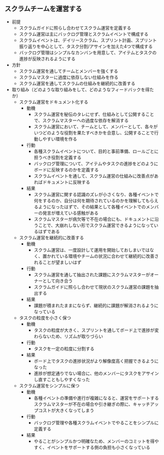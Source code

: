 ## スクラムチームを運営する

- 前提
  - スクラムガイドに照らし合わせてスクラム運営を定義する
  - スクラム運営は主にバックログ管理とスクラムイベントで構成する
  - スクラムイベントは、デイリースクラム、スプリント計画、スプリント振り返りを中心として、タスク分割/アサインを加えた4つで構成する
  - バックログ管理はシンプルなカンバンを用意して、アイテムとタスクの進捗が反映されるようにする
- 方針
  - スクラム運営を通してチームとメンバーを強くする
  - スクラムマスターに過度に依存しない仕組みを作る
  - スクラム運営を通してスクラムの仕組みを継続的に改善する
- 取り組み（どのような取り組みをして、どのようなフィードバックを得たか）
  - スクラム運営をドキュメント化する
    - 動機
      - スクラム運営を秘伝のタレにせず、仕組みとして公開することで、スクラムマスターへの過度な依存を解消する
      - スクラム運営において、チームとして、メンバーとして、各々がいつどのような役割を果たすべきかを合意し、公開することで行動しやすい環境を作る
    - 行動
      - 各種スクラムイベントについて、目的と事前準備、ロールごとに担うべき役割を定義する
      - バックログ管理について、アイテムやタスクの進捗をどのようにボードに反映するのかを定義する
      - スクラムイベントを通して、スクラム運営の仕組みに改善点があればドキュメントに反映する
    - 結果
      - スクラム運営に関する認識のズレが小さくなり、各種イベントで何をするのか、自分は何を期待されているのかを理解してもらえるようになったはずで、その結果として各種イベントでのメンバーの発言が増えている感触がある
      - スクラムマスターが病欠等で不在の場合にも、ドキュメントに沿うことで、大崩れしない形でスクラム運営できるようになっているはずである
  - スクラム運営を継続的に改善する
    - 動機
      - スクラム運営は、一度設計して運用を開始しておしまいではなく、置かれている環境やチームの状況に合わせて継続的に改善されることが望ましいはず
    - 行動
      - スクラム運営を通して抽出された課題にスクラムマスターがオーナーとして向き合う
      - スクラムガイドに照らし合わせて現状のスクラム運営の課題を抽出する
    - 結果
      - 課題が積まれたままにならず、継続的に課題が解消されるようになっている
  - タスクの粒度を小さく保つ
    - 動機
      - タスクの粒度が大きく、スプリントを通してボード上で進捗が変わらないため、リズムが取りづらい
    - 行動
      - タスクを一定の粒度に分割する
    - 結果
      - ボード上でタスクの進捗状況がより解像度高く把握できるようになった
      - 進捗が想定通りでない場合に、他のメンバーにタスクをアサインし直すこともしやすくなった
  - スクラム運営をシンプルに保つ
    - 動機
      - 各種イベントの準備や進行が複雑になると、運営をサポートするスクラムマスターが不在の場合や引き継ぎの際に、キャッチアップコストが大きくなってしまう
    - 行動
      - バックログ管理や各種スクラムイベントでやることをシンプルに定義する
    - 結果
      - やることがシンプルかつ明確なため、メンバーのコミットを得やすく、イベントをサポートする側の負担も小さくなっている
